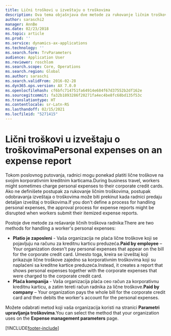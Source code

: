 ```yaml
---
title: Lični troškovi u izveštaju o troškovima
description: Ova tema objašnjava dve metode za rukovanje ličnim troškovima radnika u usluzi Microsoft Dynamics 365 Finance.
author: saraschi2
manager: AnnBe
ms.date: 02/23/2018
ms.topic: article
ms.prod: ''
ms.service: dynamics-ax-applications
ms.technology: ''
ms.search.form: TrvParameters
audience: Application User
ms.reviewer: roschlom
ms.search.scope: Core, Operations
ms.search.region: Global
ms.author: saraschi
ms.search.validFrom: 2016-02-28
ms.dyn365.ops.version: AX 7.0.0
ms.openlocfilehash: cf6bfc714751fa64914e684f67d37552b2df162e
ms.sourcegitcommit: fa32b1893286f20271fa4ec4be8fc68bd135f53c
ms.translationtype: HT
ms.contentlocale: sr-Latn-RS
ms.lasthandoff: 02/15/2021
ms.locfileid: "5271415"
---
```

# <a name="personal-expenses-on-an-expense-report"></a><span data-ttu-id="505f5-103">Lični troškovi u izveštaju o troškovima</span><span class="sxs-lookup"><span data-stu-id="505f5-103">Personal expenses on an expense report</span></span>

<span data-ttu-id="505f5-104">Tokom poslovnog putovanja, radnici mogu ponekad platiti lične troškove na svojim korporativnim kreditnim karticama.</span><span class="sxs-lookup"><span data-stu-id="505f5-104">During business travel, workers might sometimes charge personal expenses to their corporate credit cards.</span></span> <span data-ttu-id="505f5-105">Ako ne definišete postupak za rukovanje ličnim troškovima, postupak odobravanja izveštaja o troškovima može biti prekinut kada radnici predaju detaljan izveštaj o troškovima.</span><span class="sxs-lookup"><span data-stu-id="505f5-105">If you don't define a process for handling personal expenses, the approval process for expense reports might be disrupted when workers submit their itemized expense reports.</span></span> 

<span data-ttu-id="505f5-106">Postoje dve metode za rešavanje ličnih troškova radnika:</span><span class="sxs-lookup"><span data-stu-id="505f5-106">There are two methods for handling a worker's personal expenses:</span></span>

- <span data-ttu-id="505f5-107">**Platio je zaposleni** - Vaša organizacija ne plaća lične troškove koji se pojavljuju na računu za kreditnu karticu preduzeća.</span><span class="sxs-lookup"><span data-stu-id="505f5-107">**Paid by employee** – Your organization doesn't pay personal expenses that appear on the bill for the corporate credit card.</span></span> <span data-ttu-id="505f5-108">Umesto toga, kreira se izveštaj koji prikazuje lične troškove zajedno sa korporativnim troškovima koji su naplaćeni sa kreditne kartice preduzeća.</span><span class="sxs-lookup"><span data-stu-id="505f5-108">Instead, it creates a report that shows personal expenses together with the corporate expenses that were charged to the corporate credit card.</span></span>
- <span data-ttu-id="505f5-109">**Plaća kompanija** - Vaša organizacija plaća ceo račun za korporativnu kreditnu karticu, a zatim tereti račun radnika za lične troškove.</span><span class="sxs-lookup"><span data-stu-id="505f5-109">**Paid by company** – Your organization pays the whole bill for the corporate credit card and then debits the worker's account for the personal expenses.</span></span>

<span data-ttu-id="505f5-110">Možete odabrati metod koji vaša organizacija koristi na stranici **Parametri upravljanja troškovima**.</span><span class="sxs-lookup"><span data-stu-id="505f5-110">You can select the method that your organization uses on the **Expense management parameters** page.</span></span>


[!INCLUDE[footer-include](../includes/footer-banner.md)]